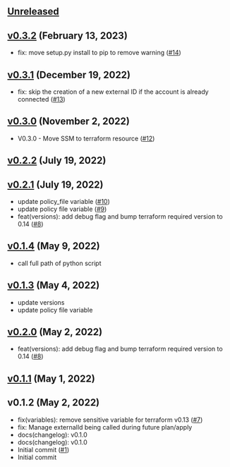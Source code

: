 <a name="unreleased"></a>
## [Unreleased]



<a name="v0.3.2"></a>
## [v0.3.2] (February 13, 2023)

- fix: move setup.py install to pip to remove warning ([#14](https://github.com/spotinst/terraform-spotinst-NAME/issues/14))


<a name="v0.3.1"></a>
## [v0.3.1] (December 19, 2022)

- fix: skip the creation of a new external ID if the account is already connected ([#13](https://github.com/spotinst/terraform-spotinst-NAME/issues/13))


<a name="v0.3.0"></a>
## [v0.3.0] (November 2, 2022)

- V0.3.0 - Move SSM to terraform resource ([#12](https://github.com/spotinst/terraform-spotinst-NAME/issues/12))


<a name="v0.2.2"></a>
## [v0.2.2] (July 19, 2022)



<a name="v0.2.1"></a>
## [v0.2.1] (July 19, 2022)

- update policy_file variable ([#10](https://github.com/spotinst/terraform-spotinst-NAME/issues/10))
- update policy file variable ([#9](https://github.com/spotinst/terraform-spotinst-NAME/issues/9))
- feat(versions): add debug flag and bump terraform required version to 0.14 ([#8](https://github.com/spotinst/terraform-spotinst-NAME/issues/8))


<a name="v0.1.4"></a>
## [v0.1.4] (May 9, 2022)

- call full path of python script


<a name="v0.1.3"></a>
## [v0.1.3] (May 4, 2022)

- update versions
- update policy file variable


<a name="v0.2.0"></a>
## [v0.2.0] (May 2, 2022)

- feat(versions): add debug flag and bump terraform required version to 0.14 ([#8](https://github.com/spotinst/terraform-spotinst-NAME/issues/8))


<a name="v0.1.1"></a>
## [v0.1.1] (May 1, 2022)



<a name="v0.1.2"></a>
## v0.1.2 (May 2, 2022)

- fix(variables): remove sensitive variable for terraform v0.13 ([#7](https://github.com/spotinst/terraform-spotinst-NAME/issues/7))
- fix: Manage externalId being called during future plan/apply
- docs(changelog): v0.1.0
- docs(changelog): v0.1.0
- Initial commit ([#1](https://github.com/spotinst/terraform-spotinst-NAME/issues/1))
- Initial commit


[Unreleased]: https://github.com/spotinst/terraform-spotinst-NAME/compare/v0.3.2...HEAD
[v0.3.2]: https://github.com/spotinst/terraform-spotinst-NAME/compare/v0.3.1...v0.3.2
[v0.3.1]: https://github.com/spotinst/terraform-spotinst-NAME/compare/v0.3.0...v0.3.1
[v0.3.0]: https://github.com/spotinst/terraform-spotinst-NAME/compare/v0.2.2...v0.3.0
[v0.2.2]: https://github.com/spotinst/terraform-spotinst-NAME/compare/v0.2.1...v0.2.2
[v0.2.1]: https://github.com/spotinst/terraform-spotinst-NAME/compare/v0.1.4...v0.2.1
[v0.1.4]: https://github.com/spotinst/terraform-spotinst-NAME/compare/v0.1.3...v0.1.4
[v0.1.3]: https://github.com/spotinst/terraform-spotinst-NAME/compare/v0.2.0...v0.1.3
[v0.2.0]: https://github.com/spotinst/terraform-spotinst-NAME/compare/v0.1.1...v0.2.0
[v0.1.1]: https://github.com/spotinst/terraform-spotinst-NAME/compare/v0.1.2...v0.1.1
